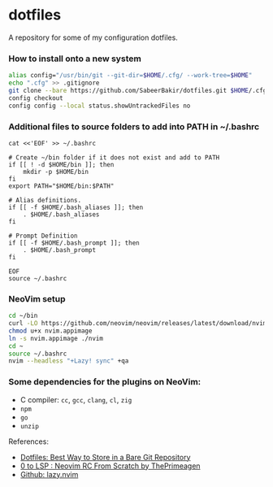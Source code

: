 # dotfiles
A repository for some of my configuration dotfiles.

### How to install onto a new system
```bash
alias config="/usr/bin/git --git-dir=$HOME/.cfg/ --work-tree=$HOME"
echo ".cfg" >> .gitignore
git clone --bare https://github.com/SabeerBakir/dotfiles.git $HOME/.cfg
config checkout
config config --local status.showUntrackedFiles no
```

### Additional files to source folders to add into PATH in ~/.bashrc
```
cat <<'EOF' >> ~/.bashrc

# Create ~/bin folder if it does not exist and add to PATH
if [[ ! -d $HOME/bin ]]; then
    mkdir -p $HOME/bin
fi
export PATH="$HOME/bin:$PATH"

# Alias definitions.
if [[ -f $HOME/.bash_aliases ]]; then
    . $HOME/.bash_aliases
fi

# Prompt Definition
if [[ -f $HOME/.bash_prompt ]]; then
    . $HOME/.bash_prompt
fi

EOF
source ~/.bashrc
```

### NeoVim setup
```bash
cd ~/bin
curl -LO https://github.com/neovim/neovim/releases/latest/download/nvim.appimage
chmod u+x nvim.appimage
ln -s nvim.appimage ./nvim
cd ~
source ~/.bashrc
nvim --headless "+Lazy! sync" +qa
```

### Some dependencies for the plugins on NeoVim:
- C compiler: `cc`, `gcc`, `clang`, `cl`, `zig`
- `npm`
- `go`
- `unzip`


References:
- [Dotfiles: Best Way to Store in a Bare Git Repository](https://www.atlassian.com/git/tutorials/dotfiles)
- [0 to LSP : Neovim RC From Scratch by ThePrimeagen](https://youtu.be/w7i4amO_zaE?feature=shared)
- [Github: lazy.nvim](https://github.com/folke/lazy.nvim)

